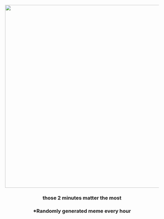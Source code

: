 <p align="center">
        <img src="https://i.redd.it/ys46z9az7cv91.jpg" width="600" height="600">
        </p>
        <h3 align="center">those 2 minutes matter the most</h3>
        <h3 align="center">*Randomly generated meme every hour</h3>
    